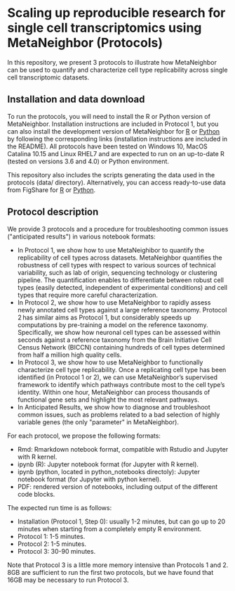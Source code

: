 # Scaling up reproducible research for single cell transcriptomics using MetaNeighbor (Protocols)

In this repository, we present 3 protocols to illustrate how MetaNeighbor can be used to quantify and characterize cell type replicability across single cell transcriptomic datasets.

## Installation and data download
To run the protocols, you will need to install the R or Python version of MetaNeighbor. Installation instructions are included in Protocol 1, but you can also install the development version of MetaNeighbor for [R](https://github.com/gillislab/MetaNeighbor) or [Python](https://github.com/gillislab/pyMN) by following the corresponding links (installation instructions are included in the README). All protocols have been tested on Windows 10, MacOS Catalina 10.15 and Linux RHEL7 and are expected to run on an up-to-date R (tested on versions 3.6 and 4.0) or Python environment.

This repository also includes the scripts generating the data used in the protocols (data/ directory). Alternatively, you can access ready-to-use data from FigShare for [R](https://doi.org/10.6084/m9.figshare.13020569) or [Python](https://doi.org/10.6084/m9.figshare.13034171).

## Protocol description

We provide 3 protocols and a procedure for troubleshooting common issues ("anticipated results") in various notebook formats:
 - In Protocol 1, we show how to use MetaNeighibor to quantify the replicability of cell types across datasets. MetaNeighbor quantifies the robustness of cell types with respect to various sources of technical variability, such as lab of origin, sequencing technology or clustering pipeline. The quantification enables to differentiate between robust cell types (easily detected, independent of experimental conditions) and cell types that require more careful characterization. 
 - In Protocol 2, we show how to use MetaNeighbor to rapidly assess newly annotated cell types against a large reference taxonomy. Protocol 2 has similar aims as Protocol 1, but considerably speeds up computations by pre-training a model on the reference taxonomy. Specifically, we show how neuronal cell types can be assessed within seconds against a reference taxonomy from the Brain Initiative Cell Census Network (BICCN) containing hundreds of cell types determined from half a million high quality cells.
 - In Protocol 3, we show how to use MetaNeighbor to functionally characterize cell type replicability. Once a replicating cell type has been identified (in Protocol 1 or 2), we can use MetaNeighbor’s supervised framework to identify which pathways contribute most to the cell type’s identity. Within one hour, MetaNeighbor can process thousands of functional gene sets and highlight the most relevant pathways.
 - In Anticipated Results, we show how to diagnose and troubleshoot common issues, such as problems related to a bad selection of highly variable genes (the only "parameter" in MetaNeighbor).
 
For each protocol, we propose the following formats:
 - Rmd: Rmarkdown notebook format, compatible with Rstudio and Jupyter with R kernel.
 - ipynb (R): Jupyter notebook format (for Jupyter with R kernel).
 - ipynb (python, located in python_notebooks directoly): Jupyter notebook format (for Jupyter with python kernel).
 - PDF: rendered version of notebooks, including output of the different code blocks.
 
The expected run time is as follows:
 - Installation (Protocol 1, Step 0): usually 1-2 minutes, but can go up to 20 minutes when starting from a completely empty R environment.
 - Protocol 1: 1-5 minutes.
 - Protocol 2: 1-5 minutes.
 - Protocol 3: 30-90 minutes.

Note that Protocol 3 is a little more memory intensive than Protocols 1 and 2. 8GB are sufficient to run the first two protocols, but we have found that 16GB may be necessary to run Protocol 3.
